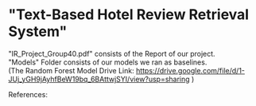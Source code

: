 # "Text-Based Hotel Review Retrieval System"

 "IR_Project_Group40.pdf" consists of the Report of our project. <br />
 "Models" Folder consists of our models we ran as baselines. <br />
    (The Random Forest Model Drive Link: https://drive.google.com/file/d/1-JUj_yGH9jAyhfBeW19bq_6BAttwjSYI/view?usp=sharing )   <br />

References:

